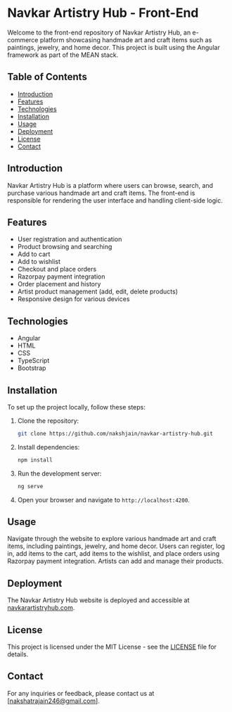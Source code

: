 # Navkar Artistry Hub - Front-End

Welcome to the front-end repository of Navkar Artistry Hub, an e-commerce platform showcasing handmade art and craft items such as paintings, jewelry, and home decor. This project is built using the Angular framework as part of the MEAN stack.

## Table of Contents
- [Introduction](#introduction)
- [Features](#features)
- [Technologies](#technologies)
- [Installation](#installation)
- [Usage](#usage)
- [Deployment](#deployment)
- [License](#license)
- [Contact](#contact)

## Introduction
Navkar Artistry Hub is a platform where users can browse, search, and purchase various handmade art and craft items. The front-end is responsible for rendering the user interface and handling client-side logic.

## Features
- User registration and authentication
- Product browsing and searching
- Add to cart
- Add to wishlist
- Checkout and place orders
- Razorpay payment integration
- Order placement and history
- Artist product management (add, edit, delete products)
- Responsive design for various devices

## Technologies
- Angular
- HTML
- CSS
- TypeScript
- Bootstrap

## Installation
To set up the project locally, follow these steps:

1. Clone the repository:
    ```bash
    git clone https://github.com/nakshjain/navkar-artistry-hub.git
    ```

2. Install dependencies:
    ```bash
    npm install
    ```

3. Run the development server:
    ```bash
    ng serve
    ```

4. Open your browser and navigate to `http://localhost:4200`.

## Usage
Navigate through the website to explore various handmade art and craft items, including paintings, jewelry, and home decor. Users can register, log in, add items to the cart, add items to the wishlist, and place orders using Razorpay payment integration. Artists can add and manage their products.

## Deployment
The Navkar Artistry Hub website is deployed and accessible at [navkarartistryhub.com](http://navkarartistryhub.com).

## License
This project is licensed under the MIT License - see the [LICENSE](LICENSE) file for details.

## Contact
For any inquiries or feedback, please contact us at [nakshatrajain246@gmail.com].
